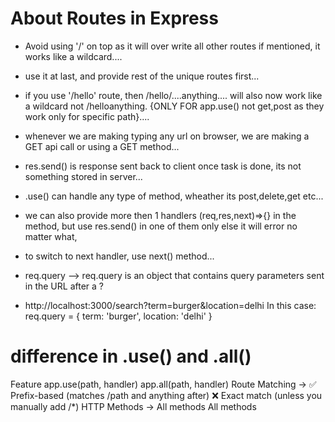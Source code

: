 # About Routes in Express
- Avoid using '/' on top as it will over write all other routes if mentioned, it works like a wildcard....
- use it at last, and provide rest of the unique routes first...

- if you use '/hello' route, then /hello/....anything.... will also now work like a wildcard not /helloanything.
{ONLY FOR app.use() not get,post as they work only for specific path}....

- whenever we are making typing any url on browser, we are making a GET api call or using a GET method...
- res.send() is response sent back to client once task is done, its not something stored in server...
- .use() can handle any type of method, wheather its post,delete,get etc...

- we can also provide more then 1 handlers (req,res,next)=>{} in the method, but use res.send() in one of them only else it will error no matter what,
- to switch to next handler, use next() method...




- req.query --> req.query is an object that contains query parameters sent in the URL after a ?

-  http://localhost:3000/search?term=burger&location=delhi
    In this case:
req.query = {
  term: 'burger',
  location: 'delhi'
}



# difference in .use() and .all()
Feature	app.use(path, handler)	app.all(path, handler)
Route Matching -> ✅ Prefix-based (matches /path and anything after)	❌ Exact match (unless you manually add /*)
HTTP Methods   ->	All methods	                                          All methods

